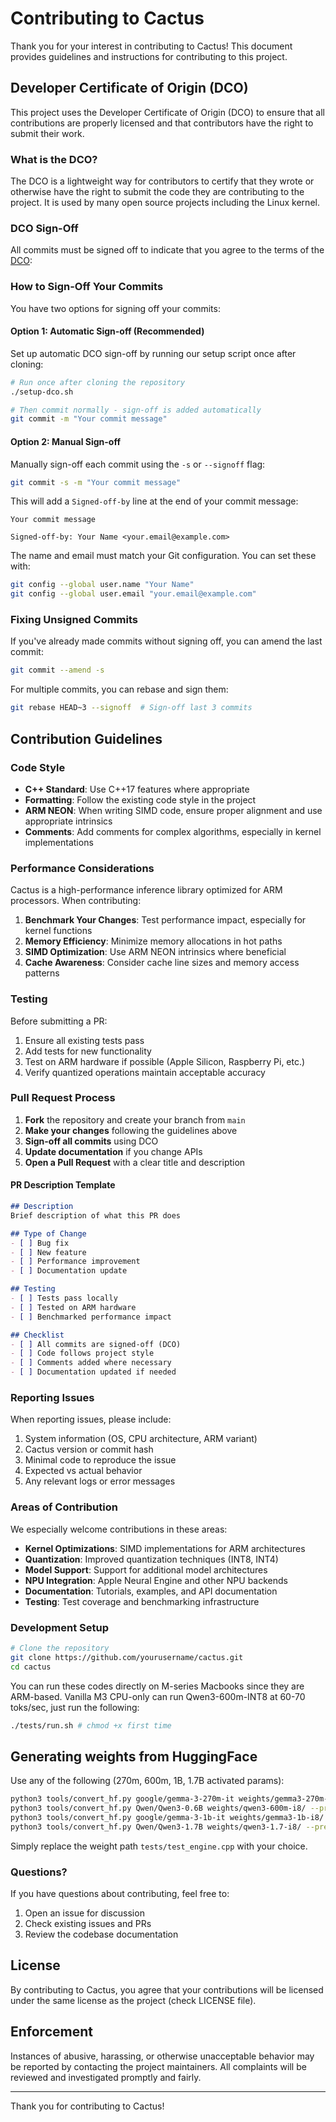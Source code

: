 # Contributing to Cactus

Thank you for your interest in contributing to Cactus! This document provides guidelines and instructions for contributing to this project.

## Developer Certificate of Origin (DCO)

This project uses the Developer Certificate of Origin (DCO) to ensure that all contributions are properly licensed and that contributors have the right to submit their work.

### What is the DCO?

The DCO is a lightweight way for contributors to certify that they wrote or otherwise have the right to submit the code they are contributing to the project. It is used by many open source projects including the Linux kernel.

### DCO Sign-Off

All commits must be signed off to indicate that you agree to the terms of the [DCO](https://developercertificate.org/):

### How to Sign-Off Your Commits

You have two options for signing off your commits:

#### Option 1: Automatic Sign-off (Recommended)

Set up automatic DCO sign-off by running our setup script once after cloning:

```bash
# Run once after cloning the repository
./setup-dco.sh

# Then commit normally - sign-off is added automatically
git commit -m "Your commit message"
```

#### Option 2: Manual Sign-off

Manually sign-off each commit using the `-s` or `--signoff` flag:

```bash
git commit -s -m "Your commit message"
```

This will add a `Signed-off-by` line at the end of your commit message:

```
Your commit message

Signed-off-by: Your Name <your.email@example.com>
```

The name and email must match your Git configuration. You can set these with:

```bash
git config --global user.name "Your Name"
git config --global user.email "your.email@example.com"
```

### Fixing Unsigned Commits

If you've already made commits without signing off, you can amend the last commit:

```bash
git commit --amend -s
```

For multiple commits, you can rebase and sign them:

```bash
git rebase HEAD~3 --signoff  # Sign-off last 3 commits
```

## Contribution Guidelines

### Code Style

- **C++ Standard**: Use C++17 features where appropriate
- **Formatting**: Follow the existing code style in the project
- **ARM NEON**: When writing SIMD code, ensure proper alignment and use appropriate intrinsics
- **Comments**: Add comments for complex algorithms, especially in kernel implementations

### Performance Considerations

Cactus is a high-performance inference library optimized for ARM processors. When contributing:

1. **Benchmark Your Changes**: Test performance impact, especially for kernel functions
2. **Memory Efficiency**: Minimize memory allocations in hot paths
3. **SIMD Optimization**: Use ARM NEON intrinsics where beneficial
4. **Cache Awareness**: Consider cache line sizes and memory access patterns

### Testing

Before submitting a PR:

1. Ensure all existing tests pass
2. Add tests for new functionality
3. Test on ARM hardware if possible (Apple Silicon, Raspberry Pi, etc.)
4. Verify quantized operations maintain acceptable accuracy

### Pull Request Process

1. **Fork** the repository and create your branch from `main`
2. **Make your changes** following the guidelines above
3. **Sign-off all commits** using DCO
4. **Update documentation** if you change APIs
5. **Open a Pull Request** with a clear title and description

#### PR Description Template

```markdown
## Description
Brief description of what this PR does

## Type of Change
- [ ] Bug fix
- [ ] New feature
- [ ] Performance improvement
- [ ] Documentation update

## Testing
- [ ] Tests pass locally
- [ ] Tested on ARM hardware
- [ ] Benchmarked performance impact

## Checklist
- [ ] All commits are signed-off (DCO)
- [ ] Code follows project style
- [ ] Comments added where necessary
- [ ] Documentation updated if needed
```

### Reporting Issues

When reporting issues, please include:

1. System information (OS, CPU architecture, ARM variant)
2. Cactus version or commit hash
3. Minimal code to reproduce the issue
4. Expected vs actual behavior
5. Any relevant logs or error messages

### Areas of Contribution

We especially welcome contributions in these areas:

- **Kernel Optimizations**: SIMD implementations for ARM architectures
- **Quantization**: Improved quantization techniques (INT8, INT4)
- **Model Support**: Support for additional model architectures
- **NPU Integration**: Apple Neural Engine and other NPU backends
- **Documentation**: Tutorials, examples, and API documentation
- **Testing**: Test coverage and benchmarking infrastructure

### Development Setup

```bash
# Clone the repository
git clone https://github.com/yourusername/cactus.git
cd cactus
```

You can run these codes directly on M-series Macbooks since they are ARM-based.
Vanilla M3 CPU-only can run Qwen3-600m-INT8 at 60-70 toks/sec, just run the following: 

```bash
./tests/run.sh # chmod +x first time
```

## Generating weights from HuggingFace 
Use any of the following (270m, 600m, 1B, 1.7B activated params):
```bash
python3 tools/convert_hf.py google/gemma-3-270m-it weights/gemma3-270m-i8/ --precision INT8
python3 tools/convert_hf.py Qwen/Qwen3-0.6B weights/qwen3-600m-i8/ --precision INT8
python3 tools/convert_hf.py google/gemma-3-1b-it weights/gemma3-1b-i8/ --precision INT8
python3 tools/convert_hf.py Qwen/Qwen3-1.7B weights/qwen3-1.7-i8/ --precision INT8
```

Simply replace the weight path `tests/test_engine.cpp` with your choice.

### Questions?

If you have questions about contributing, feel free to:

1. Open an issue for discussion
2. Check existing issues and PRs
3. Review the codebase documentation

## License

By contributing to Cactus, you agree that your contributions will be licensed under the same license as the project (check LICENSE file).

## Enforcement

Instances of abusive, harassing, or otherwise unacceptable behavior may be reported by contacting the project maintainers. All complaints will be reviewed and investigated promptly and fairly.

---

Thank you for contributing to Cactus! 